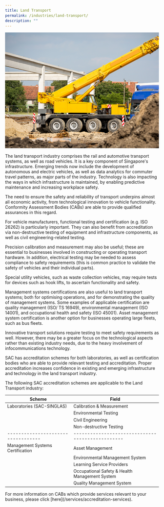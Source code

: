 ```yaml
---
title: Land Transport
permalink: /industries/land-transport/
description: ""
---
```

![Land Transport](/images/industries/landtransport2.jpg)

The land transport industry comprises the rail and automotive transport systems, as well as road vehicles. It is a key component of Singapore's infrastructure. Emerging trends now include the development of autonomous and electric vehicles, as well as data analytics for commuter travel patterns, as major parts of the industry. Technology is also impacting the ways in which infrastructure is maintained, by enabling predictive maintenance and increasing workplace safety. 

The need to ensure the safety and reliability of transport underpins almost all economic activity, from technological innovation to vehicle functionality. Conformity Assessment Bodies (CABs) are able to provide qualified assurances in this regard.

For vehicle manufacturers, functional testing and certification (e.g. ISO 26262) is particularly important. They can also benefit from accreditation via non-destructive testing of equipment and infrastructure components, as well as civil engineering-related testing. 

Precision calibration and measurement may also be useful; these are essential to businesses involved in constructing or operating transport hardware. In addition, electrical testing may be needed to assess compliance to safety requirements (this is common practice to validate the safety of vehicles and their individual parts). 

Special utility vehicles, such as waste collection vehicles, may require tests for devices such as hook lifts, to ascertain functionality and safety. 

Management systems certifications are also useful to land transport systems; both for optimising operations, and for demonstrating the quality of management systems. Some examples of applicable certification are quality management (ISO/ TS 16949), environmental management (ISO 14001), and occupational health and safety (ISO 45001). Asset management system certification is another option for businesses operating large fleets, such as bus fleets.

Innovative transport solutions require testing to meet safety requirements as well. However, there may be a greater focus on the technological aspects rather than existing industry needs, due to the heavy involvement of infocommunications technology. 

SAC has accreditation schemes for both laboratories, as well as certification bodies who are able to provide relevant testing and accreditation. Proper accreditation increases confidence in existing and emerging infrastructure and technology in the land transport industry. 

The following SAC accreditation schemes are applicable to the Land Transport industry:

| Scheme                           | Field                                          |
|----------------------------------|------------------------------------------------|
| Laboratories (SAC-SINGLAS)       | Calibration & Measurement                      |
|                                  | Environmental Testing                          |
|                                  | Civil Engineering                              |
|                                  | Non-destructive Testing                        |
|----------------------------------|------------------------------------------------|
| Management Systems Certification | Asset Management                               |
|                                  | Environmental Management System                |
|                                  | Learning Service Providers                     |
|                                  | Occupational Safety & Health Management System |
|                                  | Quality Management System                      |

For more information on CABs which provide services relevant to your business, please click \[here\](/services/accreditation-services).
